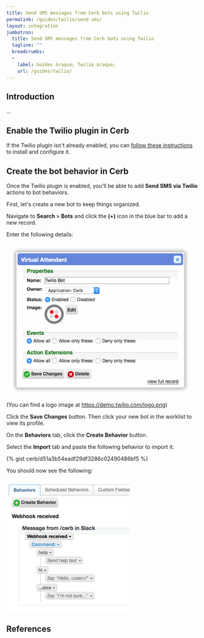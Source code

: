 ```yaml
---
title: Send SMS messages from Cerb bots using Twilio
permalink: /guides/twilio/send-sms/
layout: integration
jumbotron:
  title: Send SMS messages from Cerb bots using Twilio
  tagline: ""
  breadcrumbs:
  -
    label: Guides &raquo; Twilio &raquo;
    url: /guides/twilio/
---
```


## Introduction

...

## Enable the Twilio plugin in Cerb

If the Twilio plugin isn't already enabled, you can [follow these instructions](/plugins/twilio#installation) to install and configure it.

## Create the bot behavior in Cerb

Once the Twilio plugin is enabled, you'll be able to add **Send SMS via Twilio** actions to bot behaviors.

First, let's create a new bot to keep things organized.

Navigate to **Search** &raquo; **Bots** and click the **(+)** icon in the blue bar to add a new record.

Enter the following details:

<div class="cerb-screenshot">
<img src="/assets/images/guides/twilio/send-sms/create_va.png" class="screenshot">
</div>

(You can find a logo image at <https://demo.twilio.com/logo.png>)

Click the **Save Changes** button.  Then click your new bot in the worklist to view its profile.

On the **Behaviors** tab, click the **Create Behavior** button.

Select the **Import** tab and paste the following behavior to import it:

{% gist cerb/d51a3b54eadf29df3286c02490486bf5 %}

You should now see the following:

<div class="cerb-screenshot">
<img src="/assets/images/guides/slack/slash-commands/va_behavior.png" class="screenshot">
</div>

## References

[^]: <>
